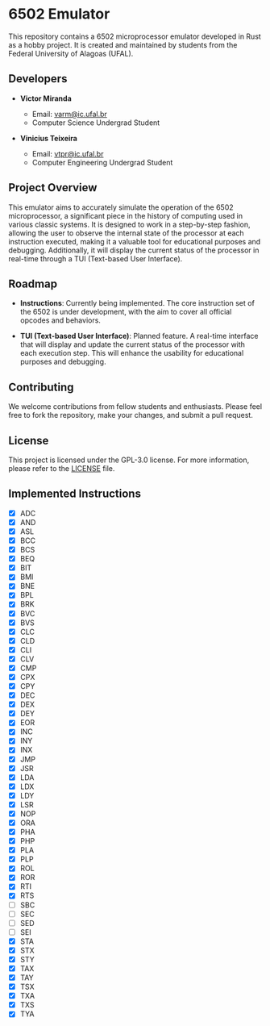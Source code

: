 # 6502 Emulator

This repository contains a 6502 microprocessor emulator developed in Rust as a hobby project. It is created and maintained by students from the Federal University of Alagoas (UFAL).

## Developers

- **Victor Miranda**
  - Email: [varm@ic.ufal.br](mailto:varm@ic.ufal.br)
  - Computer Science Undergrad Student

- **Vinicius Teixeira**
  - Email: [vtpr@ic.ufal.br](mailto:vtpr@ic.ufal.br)
  - Computer Engineering Undergrad Student

## Project Overview

This emulator aims to accurately simulate the operation of the 6502 microprocessor, a significant piece in the history of computing used in various classic systems. It is designed to work in a step-by-step fashion, allowing the user to observe the internal state of the processor at each instruction executed, making it a valuable tool for educational purposes and debugging. Additionally, it will display the current status of the processor in real-time through a TUI (Text-based User Interface).

## Roadmap

- **Instructions**: Currently being implemented. The core instruction set of the 6502 is under development, with the aim to cover all official opcodes and behaviors.

- **TUI (Text-based User Interface)**: Planned feature. A real-time interface that will display and update the current status of the processor with each execution step. This will enhance the usability for educational purposes and debugging.

## Contributing

We welcome contributions from fellow students and enthusiasts. Please feel free to fork the repository, make your changes, and submit a pull request.

## License

This project is licensed under the GPL-3.0 license. For more information, please refer to the [LICENSE](LICENSE) file.

## Implemented Instructions
- [x] ADC 
- [x] AND 
- [x] ASL 
- [x] BCC 
- [x] BCS 
- [x] BEQ 
- [x] BIT 
- [x] BMI 
- [x] BNE 
- [x] BPL 
- [x] BRK 
- [x] BVC 
- [x] BVS 
- [x] CLC 
- [x] CLD 
- [x] CLI 
- [x] CLV 
- [x] CMP 
- [x] CPX 
- [x] CPY 
- [x] DEC 
- [x] DEX 
- [x] DEY 
- [x] EOR 
- [x] INC 
- [x] INY 
- [x] INX 
- [x] JMP 
- [x] JSR 
- [x] LDA 
- [x] LDX 
- [x] LDY 
- [x] LSR 
- [x] NOP 
- [x] ORA 
- [x] PHA 
- [x] PHP 
- [x] PLA 
- [x] PLP
- [x] ROL 
- [x] ROR 
- [x] RTI 
- [x] RTS 
- [ ] SBC 
- [ ] SEC 
- [ ] SED 
- [ ] SEI 
- [X] STA 
- [X] STX 
- [X] STY 
- [X] TAX 
- [X] TAY 
- [X] TSX 
- [X] TXA 
- [X] TXS 
- [X] TYA 
